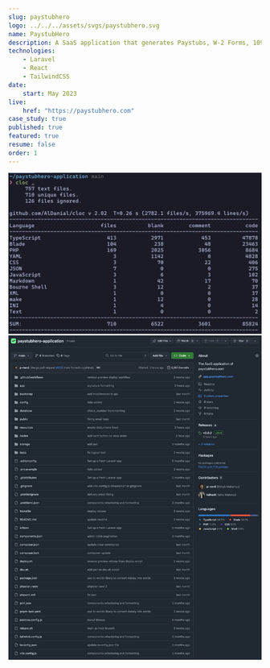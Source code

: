 ```yaml
---
slug: paystubhero
logo: ../../../assets/svgs/paystubhero.svg
name: PaystubHero
description: A SaaS application that generates Paystubs, W-2 Forms, 1099 MISC, 1099 NEC, and other financial documents. It has user profile management and a comprehensive admin dashboard for handling administrative tasks.
technologies:
    - Laravel
    - React
    - TailwindCSS
date:
    start: May 2023
live:
    href: "https://paystubhero.com"
case_study: true
published: true
featured: true
resume: false
order: 1
---
```


![Line of code written](./codes.webp)
![Github Repository](./repository.webp)
